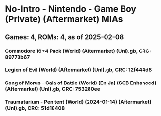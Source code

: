 # No-Intro - Nintendo - Game Boy (Private) (Aftermarket) MIAs
## Games: 4, ROMs: 4, as of 2025-02-08

### Commodore 16+4 Pack (World) (Aftermarket) (Unl).gb, CRC: 89778b67
### Legion of Evil (World) (Aftermarket) (Unl).gb, CRC: 12f444d8
### Song of Morus - Gala of Battle (World) (En,Ja) (SGB Enhanced) (Aftermarket) (Unl).gb, CRC: 753280ee
### Traumatarium - Penitent (World) (2024-01-14) (Aftermarket) (Unl).gb, CRC: 51d18408
